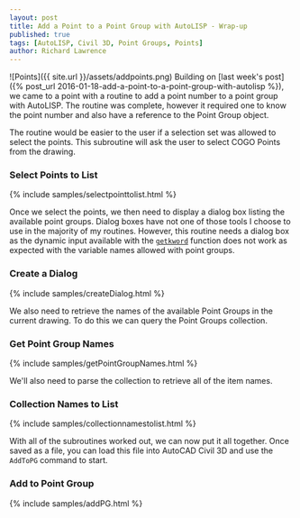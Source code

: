 ```yaml
---
layout: post
title: Add a Point to a Point Group with AutoLISP - Wrap-up
published: true
tags: [AutoLISP, Civil 3D, Point Groups, Points]
author: Richard Lawrence
---
```

![Points]({{ site.url }}/assets/addpoints.png) Building on [last week's post]({% post_url 2016-01-18-add-a-point-to-a-point-group-with-autolisp %}), we came to a point with a routine to add a point number to a point group with AutoLISP.  The routine was complete, however it required one to know the point number and also have a reference to the Point Group object.

The routine would be easier to the user if a selection set was allowed to select the points.  This subroutine will ask the user to select COGO Points from the drawing.

### <a name="SelectPointsToList">Select Points to List</a>

{% include samples/selectpointtolist.html %}

Once we select the points, we then need to display a dialog box listing the available point groups.  Dialog boxes have not one of those tools I choose to use in the majority of my routines.  However, this routine needs a dialog box as the dynamic input available with the <code>[getkword](https://knowledge.autodesk.com/search-result/caas/CloudHelp/cloudhelp/2016/ENU/AutoCAD-AutoLISP/files/GUID-9F940144-0D7B-4DA1-BF50-BBF8FB8DFF21-htm.html)</code> function does not work as expected with the variable names allowed with point groups.

### <a name="createdialog">Create a Dialog</a>

{% include samples/createDialog.html %}

We also need to retrieve the names of the available Point Groups in the current drawing.  To do this we can query the Point Groups collection.

### <a name="getpointgroupnames">Get Point Group Names</a>

{% include samples/getPointGroupNames.html %}

We'll also need to parse the collection to retrieve all of the item names.

### <a name="collectionnamestolist">Collection Names to List</a>

{% include samples/collectionnamestolist.html %}

With all of the subroutines worked out, we can now put it all together.  Once saved as a file, you can load this file into AutoCAD Civil 3D and use the <code>AddToPG</code> command to start.

### <a name="AddToPG">Add to Point Group</a>

{% include samples/addPG.html %}